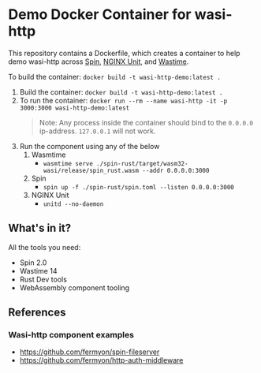 # Demo Docker Container for wasi-http

This repository contains a Dockerfile, which creates a container to help demo wasi-http across
[Spin](https://github.com/fermyon/spin), [NGINX Unit](https://unit.nginx.org/),
and [Wastime](https://github.com/bytecodealliance/wasmtime).

To build the container:
`docker build -t wasi-http-demo:latest .`

1. Build the container: `docker build -t wasi-http-demo:latest .`
2. To run the container: `docker run --rm --name wasi-http -it -p 3000:3000 wasi-http-demo:latest`
    > Note: Any process inside the container should bind to the `0.0.0.0` ip-address. `127.0.0.1` will not work.
3. Run the component using any of the below
    1. Wasmtime
        - `wasmtime serve ./spin-rust/target/wasm32-wasi/release/spin_rust.wasm --addr 0.0.0.0:3000`
    2. Spin
        - `spin up -f ./spin-rust/spin.toml --listen 0.0.0.0:3000`
    3. NGINX Unit
        - `unitd --no-daemon`

## What's in it?

All the tools you need:
- Spin 2.0
- Wastime 14
- Rust Dev tools
- WebAssembly component tooling

## References

### Wasi-http component examples

- https://github.com/fermyon/spin-fileserver
- https://github.com/fermyon/http-auth-middleware

